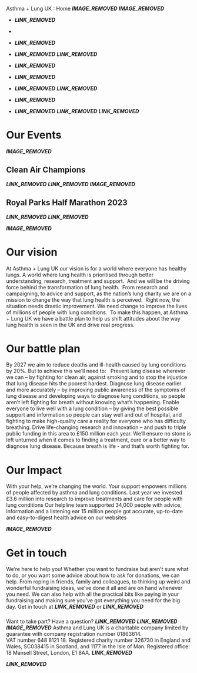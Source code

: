 
  
Asthma + Lung UK : Home
___IMAGE_REMOVED___
___IMAGE_REMOVED___
* ___LINK_REMOVED___
* 
* ___LINK_REMOVED___
* ___LINK_REMOVED___
___LINK_REMOVED___
 
* ___LINK_REMOVED___
* ___LINK_REMOVED___
* ___LINK_REMOVED___
___LINK_REMOVED___
* ___LINK_REMOVED___
* ___LINK_REMOVED___
___LINK_REMOVED___
___LINK_REMOVED___
# Our Events
___IMAGE_REMOVED___
## 
## Clean Air Champions
___LINK_REMOVED___
___LINK_REMOVED___
___IMAGE_REMOVED___
## Royal Parks Half Marathon 2023
___LINK_REMOVED___
___LINK_REMOVED___
 
___IMAGE_REMOVED___
# Our vision
At Asthma + Lung UK our vision is for a world where everyone has healthy lungs. A world where lung health is prioritised through better understanding, research, treatment and support. 
And we will be the driving force behind the transformation of lung health. 
From research and campaigning, to advice and support, as the nation’s lung charity we are on a mission to change the way that lung health is perceived. 
Right now, the situation needs drastic improvement. We need change to improve the lives of millions of people with lung conditions. 
To make this happen, at Asthma + Lung UK we have a battle plan to help us shift attitudes about the way lung health is seen in the UK and drive real progress. 
# Our battle plan
By 2027 we aim to reduce deaths and ill-health caused by lung conditions by 20%. But to achieve this we’ll need to:  
Prevent lung disease wherever we can – by fighting for clean air, against smoking and to stop the injustice that lung disease hits the poorest hardest.
Diagnose lung disease earlier and more accurately – by improving public awareness of the symptoms of lung disease and developing ways to diagnose lung conditions, so people aren’t left fighting for breath without knowing what’s happening.
Enable everyone to live well with a lung condition – by giving the best possible support and information so people can stay well and out of hospital, and fighting to make high-quality care a reality for everyone who has difficulty breathing.
Drive life-changing research and innovation – and push to triple public funding in this area to £150 million each year. We’ll ensure no stone is left unturned when it comes to finding a treatment, cure or a better way to diagnose lung disease.
Because breath is life - and that’s worth fighting for. 
 
# Our Impact
With your help, we’re changing the world. Your support empowers millions of people affected by asthma and lung conditions.
Last year we invested £3.6 million into research to improve treatments and care for people with lung conditions
Our helpline team supported 34,000 people with advice, information and a listening ear
15 million people got accurate, up-to-date and easy-to-digest health advice on our websites 
 
 
___IMAGE_REMOVED___
 
# Get in touch
We’re here to help you! Whether you want to fundraise but aren’t sure what to do, or you want some advice about how to ask for donations, we can help. From roping in friends, family and colleagues, to thinking up weird and wonderful fundraising ideas, we’ve done it all and are on hand whenever you need.
We can also help with all the practical bits like paying in your fundraising and making sure you’ve got everything you need for the big day. Get in touch at ___LINK_REMOVED___ or ___LINK_REMOVED___
 
### 
 Want to take part? Have a question?
___LINK_REMOVED___
___LINK_REMOVED___
___IMAGE_REMOVED___
Asthma and Lung UK is a charitable company limited by guarantee with company registration number 01863614.  
VAT number 648 ‍8121 18. Registered charity number 326730 in England and Wales, SC038415 in Scotland, and 1177 in the Isle of Man.
Registered office: 18 Mansell Street, London, E1 8AA.
___LINK_REMOVED___ 
 
___LINK_REMOVED___
